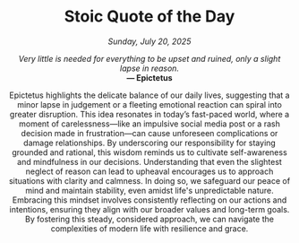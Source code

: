 <h1 align="center">Stoic Quote of the Day</h1>
<p align="center"><em><!--date-start-->Sunday, July 20, 2025<!--date-end--></em></p>
<p align="center">
    <em><!--START_SECTION:quote-text-->
Very little is needed for everything to be upset and ruined, only a slight lapse in reason.
<!--END_SECTION:quote-text--></em><br>
    <strong>— <!--START_SECTION:quote-author-->
Epictetus
<!--END_SECTION:quote-author--></strong>
</p>

<p align="center" style="max-width:600px;margin:0 auto;">
<!--START_SECTION:quote-interpretation-->
Epictetus highlights the delicate balance of our daily lives, suggesting that a minor lapse in judgement or a fleeting emotional reaction can spiral into greater disruption. This idea resonates in today’s fast-paced world, where a moment of carelessness—like an impulsive social media post or a rash decision made in frustration—can cause unforeseen complications or damage relationships. By underscoring our responsibility for staying grounded and rational, this wisdom reminds us to cultivate self-awareness and mindfulness in our decisions. Understanding that even the slightest neglect of reason can lead to upheaval encourages us to approach situations with clarity and calmness. In doing so, we safeguard our peace of mind and maintain stability, even amidst life's unpredictable nature. Embracing this mindset involves consistently reflecting on our actions and intentions, ensuring they align with our broader values and long-term goals. By fostering this steady, considered approach, we can navigate the complexities of modern life with resilience and grace.
<!--END_SECTION:quote-interpretation-->
</p>
